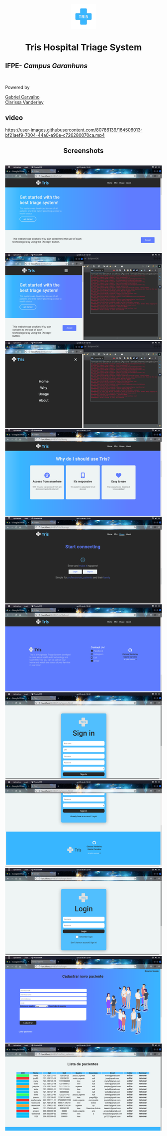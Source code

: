 <div align="center">
  <div align="center">
    <code><img height="80" src="./src/main/webapp/static/img/tris-logo-blue.png" float="center"></code>
  </div>
<h1 >Tris Hospital Triage System</h1>
</div>

<div align="left"> 
    <h2>IFPE- <i>Campus Garanhuns</i></h2> <br>
    <p>Powered by</p>
    <a href="https://github.com/GabPhoenix">Gabriel Carvalho</a> <br>
    <a href="https://github.com/Clary04/">Clarissa Vanderley</a>
</div>

## video
 
https://user-images.githubusercontent.com/80786139/164506013-bf21aef9-7004-44a0-a90e-c726280070ca.mp4

<div align="center">
    <h2>Screenshots</h2>
    <br>
    <div align="center">
        <img src="./screenshots/1.png" alt="Screenshot 1">
        <br>
        <img src="./screenshots/2.png" alt="Screenshot 2">
        <br>
        <img src="./screenshots/3.png" alt="Screenshot 3">
        <br>
        <img src="./screenshots/4.png" alt="Screenshot 4">
        <br>
        <img src="./screenshots/5.png" alt="Screenshot 5">
        <br>
        <img src="./screenshots/6.png" alt="Screenshot 6">
        <br>
        <img src="./screenshots/7.png" alt="Screenshot 7">
        <br>
        <img src="./screenshots/8.png" alt="Screenshot 8">
        <br>
        <img src="./screenshots/9.png" alt="Screenshot 9">
        <br>
        <img src="./screenshots/10.png" alt="Screenshot 10">
        <br>
        <img src="./screenshots/11.png" alt="Screenshot 11">
    </div>
</div>
